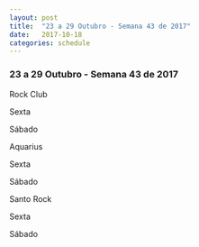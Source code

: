 ```yaml
---
layout: post
title:  "23 a 29 Outubro - Semana 43 de 2017"
date:   2017-10-18
categories: schedule
---
```


<h3>23 a 29 Outubro - Semana 43 de 2017</h3>

<p>Rock Club</p>
  <p>Sexta</p>
  <p>Sábado</p>

<p>Aquarius</p>
  <p>Sexta</p>
  <p>Sábado</p>

<p>Santo Rock</p>
  <p>Sexta</p>
  <p>Sábado</p>